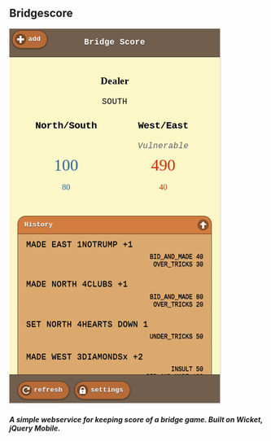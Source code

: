 ## Bridgescore

![Screenshot](screenshot/screenshot001.jpg)

##### A simple webservice for keeping score of a bridge game.  Built on Wicket, jQuery Mobile.



